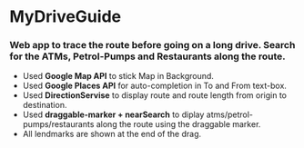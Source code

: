 # MyDriveGuide
### Web app to trace the route before going on a long drive. Search for the ATMs, Petrol-Pumps and Restaurants along the route.

* Used **Google Map API** to stick Map in Background.
* Used **Google Places API** for auto-completion in To and From text-box.
* Used **DirectionServise** to display route and route length from origin to destination. 
* Used **draggable-marker + nearSearch** to diplay atms/petrol-pumps/restaurants along the route using the draggable marker.
* All lendmarks are shown at the end of the drag.
